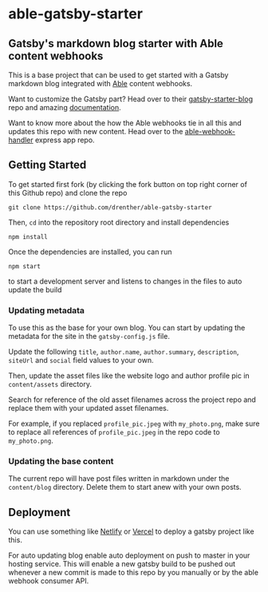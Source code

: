 # able-gatsby-starter

## Gatsby's markdown blog starter with Able content webhooks

This is a base project that can be used to get started with a Gatsby markdown blog integrated with [Able](https://able.bio) content webhooks.

Want to customize the Gatsby part? Head over to their [gatsby-starter-blog](https://www.gatsbyjs.org/docs/gatsby-starters/) repo and amazing [documentation](https://www.gatsbyjs.org/docs).

Want to know more about the how the Able webhooks tie in all this and updates this repo with new content. Head over to the [able-webhook-handler](https://github.com/drenther/able-webhook-handler) express app repo.

## Getting Started

To get started first fork (by clicking the fork button on top right corner of this Github repo) and clone the repo

```
git clone https://github.com/drenther/able-gatsby-starter
```

Then, `cd` into the repository root directory and install dependencies

```
npm install
```

Once the dependencies are installed, you can run 

```
npm start
```

to start a development server and listens to changes in the files to auto update the build

### Updating metadata

To use this as the base for your own blog. You can start by updating the metadata for the site in the `gatsby-config.js` file.

Update the following `title`, `author.name`, `author.summary`, `description`, `siteUrl` and `social` field values to your own.

Then, update the asset files like the website logo and author profile pic in `content/assets` directory.

Search for reference of the old asset filenames across the project repo and replace them with your updated asset filenames.

For example, if you replaced `profile_pic.jpeg` with `my_photo.png`, make sure to replace all references of `profile_pic.jpeg` in the repo code to `my_photo.png`.

### Updating the base content

The current repo will have post files written in markdown under the `content/blog` directory. Delete them to start anew with your own posts.

## Deployment

You can use something like [Netlify](https://www.netlify.com/) or [Vercel](https://vercel.com/) to deploy a gatsby project like this. 

For auto updating blog enable auto deployment on push to master in your hosting service. This will enable a new gatsby build to be pushed out whenever a new commit is made to this repo by you manually or by the able webhook consumer API.